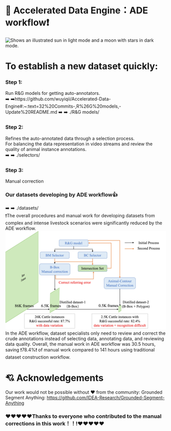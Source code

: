 # 📖 Accelerated Data Engine：ADE workflow❗️
<picture>
  <source media="(prefers-color-scheme: dark)" srcset="https://user-images.githubusercontent.com/25423296/163456776-7f95b81a-f1ed-45f7-b7ab-8fa810d529fa.png">
  <source media="(prefers-color-scheme: light)" srcset="https://user-images.githubusercontent.com/25423296/163456779-a8556205-d0a5-45e2-ac17-42d089e3c3f8.png">
  <img alt="Shows an illustrated sun in light mode and a moon with stars in dark mode." src="https://user-images.githubusercontent.com/25423296/163456779-a8556205-d0a5-45e2-ac17-42d089e3c3f8.png">
</picture>

# To establish a new dataset quickly:

### Step 1:
Run R&G models for getting auto-annotators. \
➡️ ➡️https://github.com/wuyiqii/Accelerated-Data-Engine#:~:text=32%20Commits-,R%26G%20models,-Update%20README.md
➡️ ➡️ ./R&G models/
### Step 2:
Refines the auto-annotated data through a selection process. \
For balancing the data representation in video streams and review the quality of animal instance annotations. \
➡️ ➡️ ./selectors/
### Step 3:
Manual correction
### Our datasets developing by ADE workflow👍
➡️ ➡️ ./datasets/ \
❗️The overall procedures and manual work for developing datasets from complex and intense livestock scenarios were significantly reduced by the ADE workflow.
![](https://github.com/wuyiqii/Accelerated-Data-Engine/blob/main/datasets/New%20cattle%20datasets%20development%20from%20ADE%20workflow.jpg?raw=true)
   In the ADE workflow, dataset specialists only need to review and correct the crude annotations instead of selecting data, annotating data, and reviewing data quality.  Overall, the manual work in ADE workflow was 30.5 hours, saving ❗️78.4%❗️ of manual work compared to 141 hours using traditional dataset construction workflow.

# 💘 Acknowledgements
Our work would not be possible without ❤️ from the community:
Grounded Segment Anything: https://github.com/IDEA-Research/Grounded-Segment-Anything 

### ❤️❤️❤️❤️❤️Thanks to everyone who contributed to the manual corrections in this work！！!❤️❤️❤️❤️❤️
